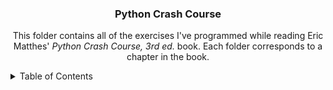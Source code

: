 <a name="readme-top"></a>

<h3 align="center">Python Crash Course</h3>

  <p align="center">
    This folder contains all of the exercises I've programmed while reading Eric Matthes' <i>Python Crash Course, 3rd ed.</i> book. Each folder corresponds to a chapter in the book.
    <br />
</div>

<!-- TABLE OF CONTENTS -->
<details>
  <summary>Table of Contents</summary>
  <ul>
    <li><b>Part I: Basics</b></li>
    <ul>
      <li><a href="https://github.com/mcdonaldjx/PythonCrashCourse/tree/main/Chapter%202%20Exercises">Chapter 2: Variables and Simple Data Types</a></li>
      <li><a href="https://github.com/mcdonaldjx/PythonCrashCourse/tree/main/Chapter%203%20Exercises">Chapter 3: Introducing Lists</a></li>
      <li><a href="https://github.com/mcdonaldjx/PythonCrashCourse/tree/main/Chapter%204%20Exercises">Chapter 4: Working with Lists</a></li>
      <li><a href="https://github.com/mcdonaldjx/PythonCrashCourse/tree/main/Chapter%205%20Exercises">Chapter 5: if Statements</a></li>
      <li><a href="https://github.com/mcdonaldjx/PythonCrashCourse/tree/main/Chapter%206%20Exercises">Chapter 6: Dictionaries</a></li>
      <li><a href="https://github.com/mcdonaldjx/PythonCrashCourse/tree/main/Chapter%207%20Exercises">Chapter 7: User Input and while Loops</a></li>
      <li><a href="https://github.com/mcdonaldjx/PythonCrashCourse/tree/main/Chapter%208%20Exercises">Chapter 8: Functions</a></li>
      <li><a href="https://github.com/mcdonaldjx/PythonCrashCourse/tree/main/Chapter%209%20Exercises">Chapter 9: Classes</a></li>
      <li><a href="https://github.com/mcdonaldjx/PythonCrashCourse/tree/main/Chapter%2010%20Exercises">Chapter 10: Files and Exceptions</a></li>
      <li><a href="https://github.com/mcdonaldjx/PythonCrashCourse/tree/main/Chapter%2011%20Exercises">Chapter 11: Testing Your Code</a></li>
    </ul>
    <li><b>Part II: Projects</b></li>
      <ul>
        <li><a href="https://github.com/mcdonaldjx/PythonCrashCourse/tree/main/Chapter%2012%20Exercises">Chapter 12: A Ship That Fires Bullets</a></li>
        <li><a href="https://github.com/mcdonaldjx/PythonCrashCourse/tree/main/Chapter%2013%20Exercises">Chapter 13: Aliens!</a></li>
        <li><a href="https://github.com/mcdonaldjx/PythonCrashCourse/tree/main/Chapter%2014%20Exercises">Chapter 14: Scoring</a></li>
        <li><a href="https://github.com/mcdonaldjx/PythonCrashCourse/tree/main/Chapter%2018%20Exercises">Chapter 18: Getting Started with Django</a></li>
        <li><a href="https://github.com/mcdonaldjx/PythonCrashCourse/tree/main/Chapter%2019%20Exercises">Chapter 19: User Accounts</a></li>
        <li><a href="https://github.com/mcdonaldjx/PythonCrashCourse/tree/main/Chapter%2020%20Exercises">Chapter 20: Styling and Deploying An App</a></li>
    </ul>
    
  </ul>
</details>
